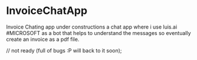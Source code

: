 # InvoiceChatApp
Invoice Chating app under constructions
a chat app where i use luis.ai #MICROSOFT as a bot that helps to understand the messages so eventually create an invoice as a pdf file.

// not ready (full of bugs :P will back to it soon);
